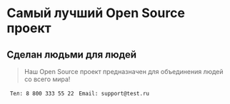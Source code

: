 # Самый лучший Open Source проект

## Сделан людьми для людей

> Наш Open Source проект предназначен для объединения людей со всего мира!

``` Тел: 8 800 333 55 22```
``` Email: support@test.ru```
